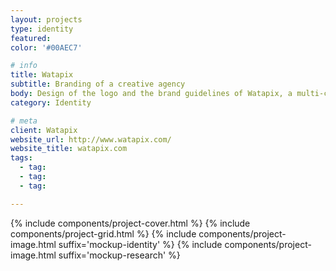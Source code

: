 ```yaml
---
layout: projects
type: identity
featured: 
color: '#00AEC7'

# info
title: Watapix
subtitle: Branding of a creative agency
body: Design of the logo and the brand guidelines of Watapix, a multi-channel communication agency. Project carried out while working at Watapix.
category: Identity

# meta
client: Watapix
website_url: http://www.watapix.com/
website_title: watapix.com
tags: 
  - tag: 
  - tag: 
  - tag: 

---
```


{% include components/project-cover.html %}
{% include components/project-grid.html %}
{% include components/project-image.html 
  suffix='mockup-identity'
%}
{% include components/project-image.html 
  suffix='mockup-research'
%}

